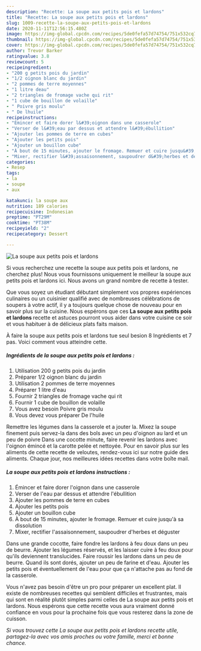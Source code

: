 ```yaml
---
description: "Recette: La soupe aux petits pois et lardons"
title: "Recette: La soupe aux petits pois et lardons"
slug: 1009-recette-la-soupe-aux-petits-pois-et-lardons
date: 2020-11-11T12:56:15.480Z
image: https://img-global.cpcdn.com/recipes/5de0fefa57d74754/751x532cq70/la-soupe-aux-petits-pois-et-lardons-photo-principale-de-la-recette.jpg
thumbnail: https://img-global.cpcdn.com/recipes/5de0fefa57d74754/751x532cq70/la-soupe-aux-petits-pois-et-lardons-photo-principale-de-la-recette.jpg
cover: https://img-global.cpcdn.com/recipes/5de0fefa57d74754/751x532cq70/la-soupe-aux-petits-pois-et-lardons-photo-principale-de-la-recette.jpg
author: Trevor Barker
ratingvalue: 3.8
reviewcount: 5
recipeingredient:
- "200 g petits pois du jardin"
- "1/2 oignon blanc du jardin"
- "2 pommes de terre moyennes"
- "1 litre deau"
- "2 triangles de fromage vache qui rit"
- "1 cube de bouillon de volaille"
- " Poivre gris moulu"
- " De lhuile"
recipeinstructions:
- "Émincer et faire dorer l&#39;oignon dans une casserole"
- "Verser de l&#39;eau par dessus et attendre l&#39;ébullition"
- "Ajouter les pommes de terre en cubes"
- "Ajouter les petits pois"
- "Ajouter un bouillon cube"
- "À bout de 15 minutes, ajouter le fromage. Remuer et cuire jusqu&#39;à sa dissolution"
- "Mixer, rectifier l&#39;assaisonnement, saupoudrer d&#39;herbes et déguster"
categories:
- Resep
tags:
- la
- soupe
- aux

katakunci: la soupe aux 
nutrition: 189 calories
recipecuisine: Indonesian
preptime: "PT29M"
cooktime: "PT38M"
recipeyield: "2"
recipecategory: Dessert

---
```



![La soupe aux petits pois et lardons](https://img-global.cpcdn.com/recipes/5de0fefa57d74754/751x532cq70/la-soupe-aux-petits-pois-et-lardons-photo-principale-de-la-recette.jpg)

Si vous recherchez une recette la soupe aux petits pois et lardons, ne cherchez plus! Nous vous fournissons uniquement le meilleur la soupe aux petits pois et lardons ici. Nous avons un grand nombre de recette à tester.

Que vous soyez un étudiant débutant simplement vos propres expériences culinaires ou un cuisinier qualifié avec de nombreuses célébrations de soupers à votre actif, il y a toujours quelque chose de nouveau pour en savoir plus sur la cuisine. Nous espérons que ces <strong> La soupe aux petits pois et lardons </strong> recette et astuces pourront vous aider dans votre cuisine ce soir et vous habituer à de délicieux plats faits maison.

<!--inarticleads1-->

À faire la soupe aux petits pois et lardons tue seul besion 8 Ingrédients et 7 pas. Voici comment vous atteindre cette.

##### Ingrédients de la soupe aux petits pois et lardons :

1. Utilisation 200 g petits pois du jardin
1. Préparer 1/2 oignon blanc du jardin
1. Utilisation 2 pommes de terre moyennes
1. Préparer 1 litre d&#39;eau
1. Fournir 2 triangles de fromage vache qui rit
1. Fournir 1 cube de bouillon de volaille
1. Vous avez besoin  Poivre gris moulu
1. Vous devez vous préparer  De l&#39;huile


Remettre les légumes dans la casserole et a jouter la. Mixez la soupe finement puis servez-la dans des bols avec un peu d&#39;oignon au lard et un peu de poivre Dans une cocotte minute, faire revenir les lardons avec l&#39;oignon émincé et la carotte pelée et nettoyée. Pour en savoir plus sur les aliments de cette recette de veloutes, rendez-vous ici sur notre guide des aliments. Chaque jour, nos meilleures idées recettes dans votre boîte mail. 

<!--inarticleads2-->

##### La soupe aux petits pois et lardons instructions :

1. Émincer et faire dorer l&#39;oignon dans une casserole
1. Verser de l&#39;eau par dessus et attendre l&#39;ébullition
1. Ajouter les pommes de terre en cubes
1. Ajouter les petits pois
1. Ajouter un bouillon cube
1. À bout de 15 minutes, ajouter le fromage. Remuer et cuire jusqu&#39;à sa dissolution
1. Mixer, rectifier l&#39;assaisonnement, saupoudrer d&#39;herbes et déguster


Dans une grande cocotte, faire fondre les lardons à feu doux dans un peu de beurre. Ajouter les légumes réservés, et les laisser cuire à feu doux pour qu&#39;ils deviennent translucides. Faire roussir les lardons dans un peu de beurre. Quand ils sont dorés, ajouter un peu de farine et d&#39;eau. Ajouter les petits pois et éventuellement de l&#39;eau pour que ça n&#39;attache pas au fond de la casserole. 

<!--inarticleads1-->

<p>
Vous n'avez pas besoin d'être un pro pour préparer un excellent plat. Il existe de nombreuses recettes qui semblent difficiles et frustrantes, mais qui sont en réalité plutôt simples parmi celles de La soupe aux petits pois et lardons. Nous espérons que cette recette vous aura vraiment donné confiance en vous pour la prochaine fois que vous resterez dans la zone de cuisson.
</p>

<p>
<i>Si vous trouvez cette La soupe aux petits pois et lardons recette utile, partagez-la avec vos amis proches ou votre famille, merci et bonne chance.</i>
</p>
